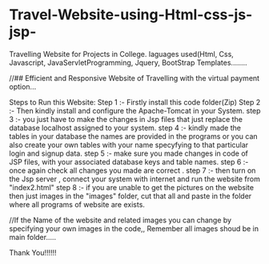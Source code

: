 # Travel-Website-using-Html-css-js-jsp-
Travelling Website for Projects in College. laguages used(Html, Css, Javascript, JavaServletProgramming, Jquery, BootStrap Templates........

 //## Efficient and Responsive Website of Travelling with the virtual payment option...

Steps to Run this Website:
Step 1 :- Firstly install this code folder(Zip)
Step 2 :- Then kindly install and configure the Apache-Tomcat in your System.
step 3 :- you just have to make the changes in Jsp files that just replace the database localhost assigned to your system.
step 4 :- kindly made the tables in your database the names are provided in the programs or you can also create your own tables with your name specyfying to that particular login and signup data.
step 5 :- make sure you made changes in code of JSP files, with your associated database keys and table names.
step 6 :- once again check all changes you made are correct .
step 7 :- then turn on the Jsp server , connect your system with internet and run the website from "index2.html" 
step 8 :- if you are unable to get the pictures on the website then just images in the "images" folder, cut that all and paste in the folder where all programs of website are exists.

//If the Name of the website and related images you can change by specifying your own images in the code,, Remember all images shoud be in main folder.....

Thank You!!!!!!


